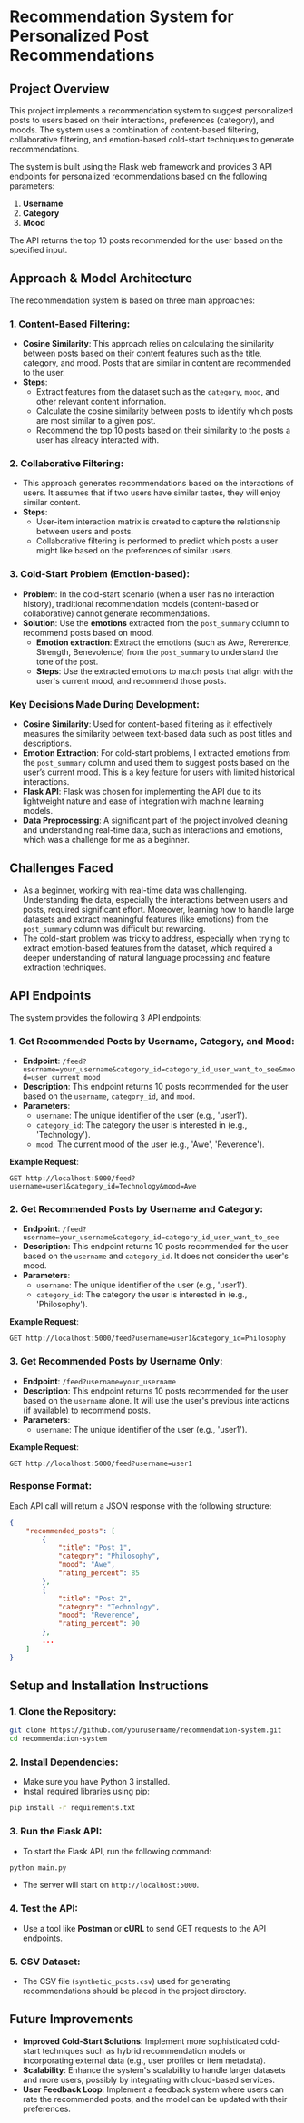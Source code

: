 
# Recommendation System for Personalized Post Recommendations

## Project Overview
This project implements a recommendation system to suggest personalized posts to users based on their interactions, preferences (category), and moods. The system uses a combination of content-based filtering, collaborative filtering, and emotion-based cold-start techniques to generate recommendations.

The system is built using the Flask web framework and provides 3 API endpoints for personalized recommendations based on the following parameters:
1. **Username**
2. **Category**
3. **Mood**

The API returns the top 10 posts recommended for the user based on the specified input.

## Approach & Model Architecture

The recommendation system is based on three main approaches:

### 1. **Content-Based Filtering**:
   - **Cosine Similarity**: This approach relies on calculating the similarity between posts based on their content features such as the title, category, and mood. Posts that are similar in content are recommended to the user.
   - **Steps**:
     - Extract features from the dataset such as the `category`, `mood`, and other relevant content information.
     - Calculate the cosine similarity between posts to identify which posts are most similar to a given post.
     - Recommend the top 10 posts based on their similarity to the posts a user has already interacted with.

### 2. **Collaborative Filtering**:
   - This approach generates recommendations based on the interactions of users. It assumes that if two users have similar tastes, they will enjoy similar content.
   - **Steps**:
     - User-item interaction matrix is created to capture the relationship between users and posts.
     - Collaborative filtering is performed to predict which posts a user might like based on the preferences of similar users.

### 3. **Cold-Start Problem (Emotion-based)**:
   - **Problem**: In the cold-start scenario (when a user has no interaction history), traditional recommendation models (content-based or collaborative) cannot generate recommendations.
   - **Solution**: Use the **emotions** extracted from the `post_summary` column to recommend posts based on mood.
     - **Emotion extraction**: Extract the emotions (such as Awe, Reverence, Strength, Benevolence) from the `post_summary` to understand the tone of the post.
     - **Steps**: Use the extracted emotions to match posts that align with the user's current mood, and recommend those posts.

### Key Decisions Made During Development:
- **Cosine Similarity**: Used for content-based filtering as it effectively measures the similarity between text-based data such as post titles and descriptions.
- **Emotion Extraction**: For cold-start problems, I extracted emotions from the `post_summary` column and used them to suggest posts based on the user’s current mood. This is a key feature for users with limited historical interactions.
- **Flask API**: Flask was chosen for implementing the API due to its lightweight nature and ease of integration with machine learning models.
- **Data Preprocessing**: A significant part of the project involved cleaning and understanding real-time data, such as interactions and emotions, which was a challenge for me as a beginner.

## Challenges Faced
- As a beginner, working with real-time data was challenging. Understanding the data, especially the interactions between users and posts, required significant effort. Moreover, learning how to handle large datasets and extract meaningful features (like emotions) from the `post_summary` column was difficult but rewarding.
- The cold-start problem was tricky to address, especially when trying to extract emotion-based features from the dataset, which required a deeper understanding of natural language processing and feature extraction techniques.

## API Endpoints

The system provides the following 3 API endpoints:

### 1. **Get Recommended Posts by Username, Category, and Mood**:
   - **Endpoint**: `/feed?username=your_username&category_id=category_id_user_want_to_see&mood=user_current_mood`
   - **Description**: This endpoint returns 10 posts recommended for the user based on the `username`, `category_id`, and `mood`.
   - **Parameters**:
     - `username`: The unique identifier of the user (e.g., 'user1').
     - `category_id`: The category the user is interested in (e.g., 'Technology').
     - `mood`: The current mood of the user (e.g., 'Awe', 'Reverence').
   
   **Example Request**:
   ```
   GET http://localhost:5000/feed?username=user1&category_id=Technology&mood=Awe
   ```
   
### 2. **Get Recommended Posts by Username and Category**:
   - **Endpoint**: `/feed?username=your_username&category_id=category_id_user_want_to_see`
   - **Description**: This endpoint returns 10 posts recommended for the user based on the `username` and `category_id`. It does not consider the user's mood.
   - **Parameters**:
     - `username`: The unique identifier of the user (e.g., 'user1').
     - `category_id`: The category the user is interested in (e.g., 'Philosophy').
   
   **Example Request**:
   ```
   GET http://localhost:5000/feed?username=user1&category_id=Philosophy
   ```

### 3. **Get Recommended Posts by Username Only**:
   - **Endpoint**: `/feed?username=your_username`
   - **Description**: This endpoint returns 10 posts recommended for the user based on the `username` alone. It will use the user's previous interactions (if available) to recommend posts.
   - **Parameters**:
     - `username`: The unique identifier of the user (e.g., 'user1').
   
   **Example Request**:
   ```
   GET http://localhost:5000/feed?username=user1
   ```

### Response Format:
Each API call will return a JSON response with the following structure:

```json
{
    "recommended_posts": [
        {
            "title": "Post 1",
            "category": "Philosophy",
            "mood": "Awe",
            "rating_percent": 85
        },
        {
            "title": "Post 2",
            "category": "Technology",
            "mood": "Reverence",
            "rating_percent": 90
        },
        ...
    ]
}
```

## Setup and Installation Instructions

### 1. **Clone the Repository**:
   ```bash
   git clone https://github.com/yourusername/recommendation-system.git
   cd recommendation-system
   ```

### 2. **Install Dependencies**:
   - Make sure you have Python 3 installed.
   - Install required libraries using pip:
   ```bash
   pip install -r requirements.txt
   ```

### 3. **Run the Flask API**:
   - To start the Flask API, run the following command:
   ```bash
   python main.py
   ```
   - The server will start on `http://localhost:5000`.

### 4. **Test the API**:
   - Use a tool like **Postman** or **cURL** to send GET requests to the API endpoints.

### 5. **CSV Dataset**:
   - The CSV file (`synthetic_posts.csv`) used for generating recommendations should be placed in the project directory.

## Future Improvements
- **Improved Cold-Start Solutions**: Implement more sophisticated cold-start techniques such as hybrid recommendation models or incorporating external data (e.g., user profiles or item metadata).
- **Scalability**: Enhance the system's scalability to handle larger datasets and more users, possibly by integrating with cloud-based services.
- **User Feedback Loop**: Implement a feedback system where users can rate the recommended posts, and the model can be updated with their preferences.
